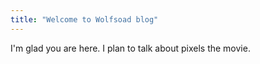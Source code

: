 ```yaml
---
title: "Welcome to Wolfsoad blog"
---
```


I'm glad you are here. I plan to talk about pixels the movie.
